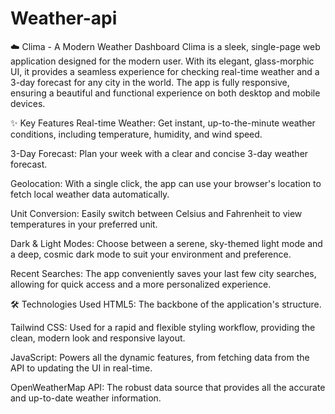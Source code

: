 # Weather-api
☁️ Clima - A Modern Weather Dashboard
Clima is a sleek, single-page web application designed for the modern user. With its elegant, glass-morphic UI, it provides a seamless experience for checking real-time weather and a 3-day forecast for any city in the world. The app is fully responsive, ensuring a beautiful and functional experience on both desktop and mobile devices.

✨ Key Features
Real-time Weather: Get instant, up-to-the-minute weather conditions, including temperature, humidity, and wind speed.

3-Day Forecast: Plan your week with a clear and concise 3-day weather forecast.

Geolocation: With a single click, the app can use your browser's location to fetch local weather data automatically.

Unit Conversion: Easily switch between Celsius and Fahrenheit to view temperatures in your preferred unit.

Dark & Light Modes: Choose between a serene, sky-themed light mode and a deep, cosmic dark mode to suit your environment and preference.

Recent Searches: The app conveniently saves your last few city searches, allowing for quick access and a more personalized experience.

🛠️ Technologies Used
HTML5: The backbone of the application's structure.

Tailwind CSS: Used for a rapid and flexible styling workflow, providing the clean, modern look and responsive layout.

JavaScript: Powers all the dynamic features, from fetching data from the API to updating the UI in real-time.

OpenWeatherMap API: The robust data source that provides all the accurate and up-to-date weather information.

